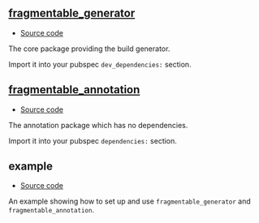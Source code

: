 ## [fragmentable_generator](/packages/fragmentable_generator/README.md)

- [Source code](/packages/fragmentable_generator/)

The core package providing the build generator.

Import it into your pubspec `dev_dependencies:` section.

## [fragmentable_annotation]((/packages/fragmentable_generator/README.md))

- [Source code](/packages/fragmentable_annotation/)

The annotation package which has no dependencies.

Import it into your pubspec `dependencies:` section.

## example

- [Source code](/packages/fragmentable_generator/example/)

An example showing how to set up and use `fragmentable_generator` and
`fragmentable_annotation`.